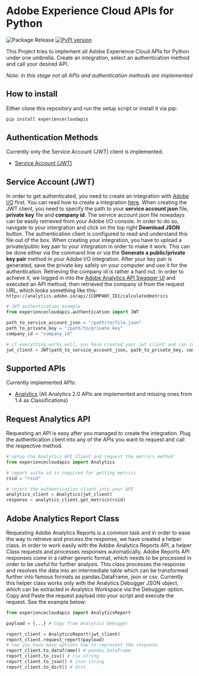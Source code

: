 # Adobe Experience Cloud APIs for Python

![Package Release](https://github.com/DHLWebAnalytics/experiencecloudapis/workflows/Package%20Release/badge.svg)
[![PyPI version](https://badge.fury.io/py/experiencecloudapis.svg)](https://badge.fury.io/py/experiencecloudapis)

This Project tries to implement all Adobe Experience Cloud APIs for Python under one umbrella. Create an integration,
select an authentication method and call your desired API.

*Note: In this stage not all APIs and authentication methods are implemented*

## How to install
Either clone this repository and run the setup script or install it via pip:
```python
pip install experiencecloudapis
```

## Authentication Methods
Currently only the Service Account (JWT) client is implemented.
- [Service Account (JWT)](https://www.adobe.io/authentication/auth-methods.html#!AdobeDocs/adobeio-auth/master/AuthenticationOverview/AuthenticationGuide.md)

## Service Account (JWT)
In order to get authenticated, you need to create an integration with [Adobe I/O](https://console.adobe.io/) first. You can read how to create a integration [here](https://www.adobe.io/authentication/auth-methods.html#!AdobeDocs/adobeio-auth/master/AuthenticationOverview/ServiceAccountIntegration.md).
When creating the JWT client, you need to specify the path to your **service account json** file, **private key** file and **company id**.
The service account json file nowadays can be easily retrieved from your Adobe I/O console. In order to do so, navigate to your
intergration and click on the top right **Download JSON** button. The authentication client is configured to read and understand this
file out of the box. When creating your integration, you have to upload a private/public key pair to your integration in order to make it work.
This can be done either via the command line or via the **Generate a public/private key pair** method in your Adobe I/O integration. After your key pair is generated, save the private key safely on your computer and use it for the authentication.
Retrieving the company id is rather a hard nut. In order to achieve it, we logged in into the [Adobe Analytics API Swagger UI](https://adobedocs.github.io/analytics-2.0-apis) and executed an API method, then retrieved the company id from the request URL, which looks something like this:
`https://analytics.adobe.io/api/{COMPANY_ID}/calculatedmetrics`

```python
# JWT authentication example
from experiencecloudapis.authentication import JWT

path_to_service_account_json = "/path/to/file.json"
path_to_private_key = "/path/to/private.key"
company_id = "company_id"

# if everything works well, you have created your jwt client and can inject it into your API client
jwt_client = JWT(path_to_service_account_json, path_to_private_key, company_id)
```

## Supported APIs
Currently implemented APIs:
- [Analytics](https://adobedocs.github.io/analytics-2.0-apis) (All Analytics 2.0 APIs are implemented and missing ones from 1.4 as Classifications)

## Request Analytics API
Requesting an API is easy after you managed to create the integration. Plug the authentication client into any of the
APIs you want to request and call the respective method.


```python
# setup the Analytics API Client and request the metrics method
from experiencecloudapis import Analytics

# report suite id is required for getting metrics
rsid = "rsid"

# inject the authentication client into your API
analytics_client = Analytics(jwt_client)
response = analytics_client.get_metrics(rsid)
```

## Adobe Analytics Report Class
Requesting Adobe Analytics Reports is a common task and in order to ease the way to retrieve and process the response, we have created a helper class.
In order to work easily with the Adobe Analytics Reports API, a helper Class requests and processes responses automatically.
Adobe Reports API responses come in a rather generic format, which needs to be processed in order to be useful for further analysis.
This class processes the response and resolves the data into an intermediate table which can be transformed further into famous formats as pandas.DataFrame, json or csv.
Currently this helper class works only with the Analytics Debugger JSON object, which can be extracted in Analytics Workspace via the Debugger option.
Copy and Paste the request payload into your script and execute the request.
See the example below:

```python
from experiencecloudapis import AnalyticsReport

payload = {...} # Copy from Analytics Debugger

report_client = AnalyticsReport(jwt_client)
report_client.request_report(payload)
# now you have many options how to represent the response
report_client.to_dataframe() # pandas.DataFrame
report_client.to_csv() # csv string
report_client.to_json() # json string
report_client.to_dict() # dict
```
